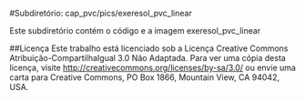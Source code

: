 #Subdiretório: cap_pvc/pics/exeresol_pvc_linear

Este subdiretório contém o código e a imagem
exeresol_pvc_linear

##Licença
Este trabalho está licenciado sob a Licença Creative Commons Atribuição-CompartilhaIgual 3.0 Não Adaptada. Para ver uma cópia desta licença, visite http://creativecommons.org/licenses/by-sa/3.0/ ou envie uma carta para Creative Commons, PO Box 1866, Mountain View, CA 94042, USA.

